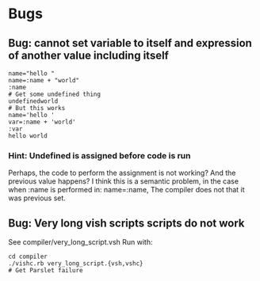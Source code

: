 # Bugs

## Bug: cannot set variable to itself and expression of another value including itself

```
name="hello "
name=:name + "world"
:name
# Get some undefined thing
undefinedworld
# But this works
name='hello '
var=:name + 'world'
:var
hello world
```

### Hint: Undefined is assigned before code is run

Perhaps, the code to perform the assignment is not working?
And the previous value happens?
I think this is a semantic problem, in the case when :name is performed in:
name=:name, The compiler does not that it was previous set.
## Bug: Very long vish scripts scripts do not work

See compiler/very_long_script.vsh
Run with:

```
cd compiler
./vishc.rb very_long_script.{vsh,vshc}
# Get Parslet failure
```
